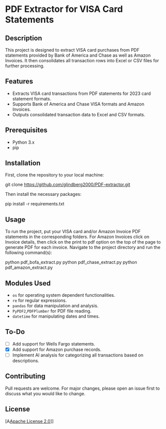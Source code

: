 # PDF Extractor for VISA Card Statements

## Description
This project is designed to extract VISA card purchases from PDF statements provided by Bank of America and Chase as well as Amazon Invoices. It then consolidates all transaction rows into Excel or CSV files for further processing.

## Features
- Extracts VISA card transactions from PDF statements for 2023 card statement formats.
- Supports Bank of America and Chase VISA formats and Amazon Invoices.
- Outputs consolidated transaction data to Excel and CSV formats.

## Prerequisites
- Python 3.x
- pip

## Installation
First, clone the repository to your local machine:

git clone https://github.com/glindberg2000/PDF-extractor.git


Then install the necessary packages:

pip install -r requirements.txt


## Usage
To run the project, put your VISA card and/or Amazon Invoice PDF statements in the corresponding folders. For Amazon Invoices click on Invoice details, then click on the print to pdf option on the top of the page to generate PDF for each invoice. Navigate to the project directory and run the following command(s):

python pdf_bofa_extract.py
python pdf_chase_extract.py
python pdf_amazon_extract.py


## Modules Used
- `os` for operating system dependent functionalities.
- `re` for regular expressions.
- `pandas` for data manipulation and analysis.
- `PyPDF2`,`PDFPlumber` for PDF file reading.
- `datetime` for manipulating dates and times.

## To-Do
- [ ] Add support for Wells Fargo statements.
- [X] Add support for Amazon purchase records.
- [ ] Implement AI analysis for categorizing all transactions based on descriptions.

## Contributing
Pull requests are welcome. For major changes, please open an issue first to discuss what you would like to change.

## License
[A[Apache License 2.0](https://choosealicense.com/licenses/apache-2.0/)]]